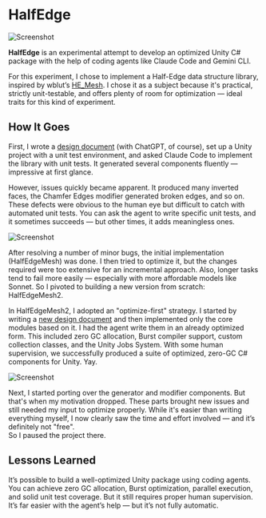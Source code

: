 # HalfEdge

![Screenshot](https://github.com/user-attachments/assets/541aa20a-aacb-4f33-bfed-f408ece4b73d)

**HalfEdge** is an experimental attempt to develop an optimized Unity C# package
with the help of coding agents like Claude Code and Gemini CLI.

For this experiment, I chose to implement a Half-Edge data structure library,
inspired by wblut’s [HE_Mesh]. I chose it as a subject because it's practical,
strictly unit-testable, and offers plenty of room for optimization — ideal
traits for this kind of experiment.

[HE_Mesh]: https://github.com/wblut/HE_Mesh

## How It Goes

First, I wrote a [design document] (with ChatGPT, of course), set up a Unity
project with a unit test environment, and asked Claude Code to implement the
library with unit tests. It generated several components fluently — impressive
at first glance.

[design document]: /Design.md

However, issues quickly became apparent. It produced many inverted faces, the
Chamfer Edges modifier generated broken edges, and so on. These defects were
obvious to the human eye but difficult to catch with automated unit tests. You
can ask the agent to write specific unit tests, and it sometimes succeeds — but
other times, it adds meaningless ones.

![Screenshot](https://github.com/user-attachments/assets/b1634522-0eba-42f4-8637-f60647f2914d)

After resolving a number of minor bugs, the initial implementation
(HalfEdgeMesh) was done. I then tried to optimize it, but the changes required
were too extensive for an incremental approach. Also, longer tasks tend to fail
more easily — especially with more affordable models like Sonnet. So I pivoted
to building a new version from scratch: HalfEdgeMesh2.

In HalfEdgeMesh2, I adopted an "optimize-first" strategy. I started by writing a
[new design document] and then implemented only the core modules based on it. I
had the agent write them in an already optimized form. This included zero GC
allocation, Burst compiler support, custom collection classes, and the Unity
Jobs System. With some human supervision, we successfully produced a suite of
optimized, zero-GC C# components for Unity. Yay.

[new design document]: /HalfEdgeMesh2_Design.md

![Screenshot](https://github.com/user-attachments/assets/0240bce3-bc77-42ae-ac0d-cf503a6b06a2)

Next, I started porting over the generator and modifier components. But that's
when my motivation dropped. These parts brought new issues and still needed my
input to optimize properly. While it's easier than writing everything myself, I
now clearly saw the time and effort involved — and it’s definitely not "free".  
So I paused the project there.

## Lessons Learned

It’s possible to build a well-optimized Unity package using coding agents. You
can achieve zero GC allocation, Burst optimization, parallel execution, and
solid unit test coverage. But it still requires proper human supervision. It’s
far easier with the agent’s help — but it’s not fully automatic.
